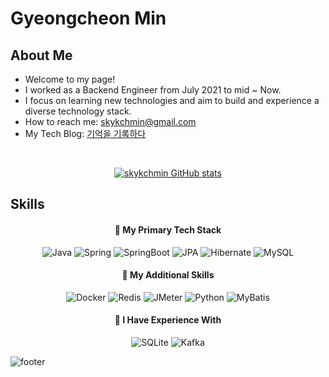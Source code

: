 <!--
**skykchmin/skykchmin** is a ✨ _special_ ✨ repository because its `README.md` (this file) appears on your GitHub profile.

Here are some ideas to get you started:

- 🔭 I’m currently working on ...
- 🌱 I’m currently learning ...
- 👯 I’m looking to collaborate on ...
- 🤔 I’m looking for help with ...
- 💬 Ask me about ...
- 📫 How to reach me: ...
- 😄 Pronouns: ...
- ⚡ Fun fact: ...
-->

# Gyeongcheon Min

## About Me

- Welcome to my page! 
- I worked as a Backend Engineer from July 2021 to mid ~ Now. 
- I focus on learning new technologies and aim to build and experience a diverse technology stack.
- How to reach me: skykchmin@gmail.com
- My Tech Blog: [기억을 기록하다](https://cheony-y.tistory.com/)

<br>
<div align="center">

[![skykchmin GitHub stats](https://github-readme-stats.vercel.app/api?username=skykchmin&show_icons=true&count_private=true&theme=material-palenight)](https://github.com/skykchmin/github-readme-stats)


</div>

## Skills

<div align="center">

#### 📍 My Primary Tech Stack

![Java](https://img.shields.io/badge/Java-437291?style=flat-square&logo=OpenJDK&logoColor=white) 
![Spring](https://img.shields.io/badge/Spring-6DB33F?style=flat-square&logo=spring&logoColor=white) 
![SpringBoot](https://img.shields.io/badge/SpringBoot-6DB33F?style=flat-square&logo=Spring&logoColor=white) 
![JPA](https://img.shields.io/badge/JPA-FF00F7?style=flat-square&logo=JPA&logoColor=white)
![Hibernate](https://img.shields.io/badge/hibernate-59666C?style=flat-square&logo=Hibernate&logoColor=white) 
![MySQL](https://img.shields.io/badge/MySQL-39477F?style=flat-square&logo=mysql&logoColor=white)

#### 📍 My Additional Skills

![Docker](https://img.shields.io/badge/Docker-2496ED?style=flat-square&logo=Docker&logoColor=white) 
![Redis](https://img.shields.io/badge/Redis-DC382D.svg?&style=flat-square&logo=Redis&logoColor=white) 
![JMeter](https://img.shields.io/badge/JMeter-F88379?style=flat-square&logo=JMeter&logoColor=white) 
![Python](https://img.shields.io/badge/Python-3776AB?style=flat-square&logo=python&logoColor=white) 
![MyBatis](https://img.shields.io/badge/MyBatis-FC8EAC?style=flat-square&logo=MyBatis&logoColor=white) 

#### 📍 I Have Experience With

![SQLite](https://img.shields.io/badge/SQLite-07405E?style=flat-square&logo=sqlite&logoColor=white) 
![Kafka](https://img.shields.io/badge/Kafka-231F20?style=flat-square&logo=apachekafka&logoColor=white)

</div>


![footer](https://capsule-render.vercel.app/api?type=waving&color=8A2BE2&height=100&section=footer)

